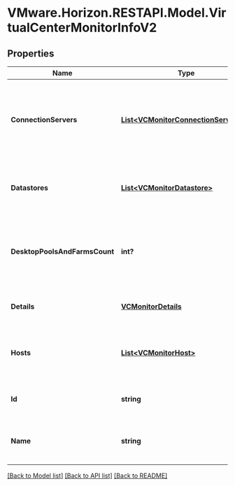 # VMware.Horizon.RESTAPI.Model.VirtualCenterMonitorInfoV2
## Properties

Name | Type | Description | Notes
------------ | ------------- | ------------- | -------------
**ConnectionServers** | [**List&lt;VCMonitorConnectionServerV2&gt;**](VCMonitorConnectionServerV2.md) | Information about the Virtual Center connections from each of the connection servers. | 
**Datastores** | [**List&lt;VCMonitorDatastore&gt;**](VCMonitorDatastore.md) | Information about the datastores of the Virtual Center. | 
**DesktopPoolsAndFarmsCount** | **int?** | Number of Desktop Pools And Farms managed by the virtual center | 
**Details** | [**VCMonitorDetails**](VCMonitorDetails.md) | Details about the Virtual Center. | 
**Hosts** | [**List&lt;VCMonitorHost&gt;**](VCMonitorHost.md) | Information about the ESX hosts added in the Virtual Center. | 
**Id** | **string** | Unique ID of the Virtual Center. | 
**Name** | **string** | Virtual Center server name or IP address. | 

[[Back to Model list]](../README.md#documentation-for-models) [[Back to API list]](../README.md#documentation-for-api-endpoints) [[Back to README]](../README.md)

